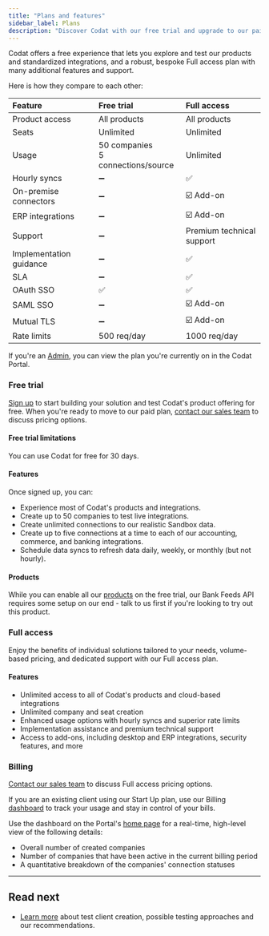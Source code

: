 ```yaml
---
title: "Plans and features"
sidebar_label: Plans
description: "Discover Codat with our free trial and upgrade to our paid plan to grow your solution"
---
```


Codat offers a free experience that lets you explore and test our products and standardized integrations, and a robust, bespoke Full access plan with many additional features and support. 

Here is how they compare to each other:

| Feature                 | Free trial           | Full access       |
| :-                      | :--             | :--            |
| Product access          | All products   | All products        |
| Seats                   | Unlimited      | Unlimited        |
| Usage                   | 50 companies<br/>5 connections/source | Unlimited        |
| Hourly syncs            | ➖             | ✅              |
| On-premise connectors   | ➖             | ☑️ Add-on             |
| ERP integrations        | ➖             | ☑️ Add-on             |
| Support                 | ➖             | Premium technical support              |
| Implementation guidance | ➖             | ✅              |
| SLA                     | ➖             | ✅              |
| OAuth SSO               | ✅             | ✅              |
| SAML SSO                | ➖             | ☑️ Add-on              |
| Mutual TLS              | ➖             | ☑️ Add-on              |
| Rate limits             | 500 req/day     | 1000 req/day    |

If you're an [Admin](/configure/user-management/user-roles#administrator), you can view the plan you're currently on in the Codat Portal. 

### Free trial

[Sign up](https://signup.codat.io/) to start building your solution and test Codat's product offering for free. When you're ready to move to our paid plan, [contact our sales team](https://www.codat.io/plans/#get-in-touch) to discuss pricing options.

#### Free trial limitations

You can use Codat for free for 30 days.

#### Features

Once signed up, you can:

- Experience most of Codat's products and integrations.
- Create up to 50 companies to test live integrations.
- Create unlimited connections to our realistic Sandbox data.
- Create up to five connections at a time to each of our accounting, commerce, and banking integrations.
- Schedule data syncs to refresh data daily, weekly, or monthly (but not hourly).

#### Products

While you can enable all our [products](/products/overview) on the free trial, our Bank Feeds API requires some setup on our end - talk to us first if you're looking to try out this product.

### Full access

Enjoy the benefits of individual solutions tailored to your needs, volume-based pricing, and dedicated support with our Full access plan.

#### Features

- Unlimited access to all of Codat's products and cloud-based integrations
- Unlimited company and seat creation
- Enhanced usage options with hourly syncs and superior rate limits
- Implementation assistance and premium technical support
- Access to add-ons, including desktop and ERP integrations, security features, and more

### Billing

[Contact our sales team](https://www.codat.io/plans/#get-in-touch) to discuss Full access pricing options.

If you are an existing client using our Start Up plan, use our Billing [dashboard](https://app.codat.io/settings/billing/usage) to track your usage and stay in control of your bills.

Use the dashboard on the Portal's [home page](https://app.codat.io/) for a real-time, high-level view of the following details:
- Overall number of created companies
- Number of companies that have been active in the current billing period
- A quantitative breakdown of the companies' connection statuses 

---
## Read next

* [Learn more](/using-the-api/testing) about test client creation, possible testing approaches and our recommendations.
